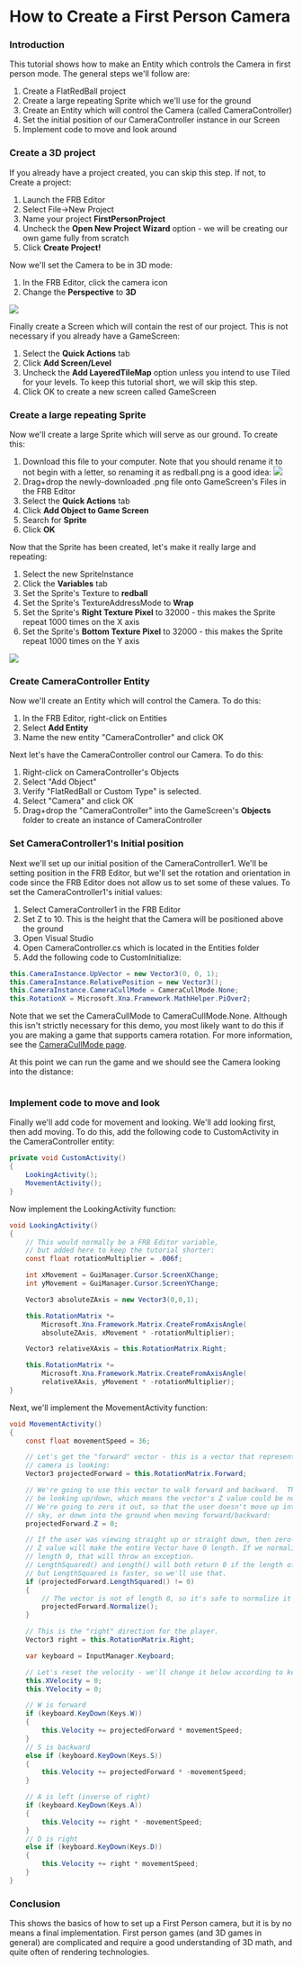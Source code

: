 # How to Create a First Person Camera

### Introduction

This tutorial shows how to make an Entity which controls the Camera in first person mode. The general steps we'll follow are:

1. Create a FlatRedBall project
2. Create a large repeating Sprite which we'll use for the ground
3. Create an Entity which will control the Camera (called CameraController)
4. Set the initial position of our CameraController instance in our Screen
5. Implement code to move and look around

### Create a 3D project

If you already have a project created, you can skip this step. If not, to Create a project:

1. Launch the FRB Editor
2. Select File->New Project
3. Name your project **FirstPersonProject**
4. Uncheck the **Open New Project Wizard** option - we will be creating our own game fully from scratch
5. Click **Create Project!**

Now we'll set the Camera to be in 3D mode:

1. In the FRB Editor, click the camera icon
2. Change the **Perspective** to **3D**

![](../../media/2021-07-img\_60f97747cad48.png)

Finally create a Screen which will contain the rest of our project. This is not necessary if you already have a GameScreen:

1. Select the **Quick Actions** tab
2. Click **Add Screen/Level**
3. Uncheck the **Add LayeredTileMap** option unless you intend to use Tiled for your levels. To keep this tutorial short, we will skip this step.
4. Click OK to create a new screen called GameScreen

### Create a large repeating Sprite

Now we'll create a large Sprite which will serve as our ground. To create this:

1. Download this file to your computer. Note that you should rename it to not begin with a letter, so renaming it as redball.png is a good idea: [![](../../media/2016-01-redball-1.png)](../../media/2016-01-redball-1.png)
2. Drag+drop the newly-downloaded .png file onto GameScreen's Files in the FRB Editor
3. Select the **Quick Actions** tab
4. Click **Add Object to Game Screen**
5. Search for **Sprite**
6. Click **OK**

Now that the Sprite has been created, let's make it really large and repeating:

1. Select the new SpriteInstance
2. Click the **Variables** tab
3. Set the Sprite's Texture to **redball**
4. Set the Sprite's TextureAddressMode to **Wrap**
5. Set the Sprite's **Right Texture Pixel** to 32000 - this makes the Sprite repeat 1000 times on the X axis
6. Set the Sprite's **Bottom Texture Pixel** to 32000 - this makes the Sprite repeat 1000 times on the Y axis

![](../../media/2021-07-img\_60f97cd471063.png)

### Create CameraController Entity

Now we'll create an Entity which will control the Camera. To do this:

1. In the FRB Editor, right-click on Entities
2. Select **Add Entity**
3. Name the new entity "CameraController" and click OK

Next let's have the CameraController control our Camera. To do this:

1. Right-click on CameraController's Objects
2. Select "Add Object"
3. Verify "FlatRedBall or Custom Type" is selected.
4. Select "Camera" and click OK
5. Drag+drop the "CameraController" into the GameScreen's **Objects** folder to create an instance of CameraController

### Set CameraController1's Initial position

Next we'll set up our initial position of the CameraController1. We'll be setting position in the FRB Editor, but we'll set the rotation and orientation in code since the FRB Editor does not allow us to set some of these values. To set the CameraController1's initial values:

1. Select CameraController1 in the FRB Editor
2. Set Z to 10. This is the height that the Camera will be positioned above the ground
3. Open Visual Studio
4. Open CameraController.cs which is located in the Entities folder
5. Add the following code to CustomInitialize:

```csharp
this.CameraInstance.UpVector = new Vector3(0, 0, 1);
this.CameraInstance.RelativePosition = new Vector3();
this.CameraInstance.CameraCullMode = CameraCullMode.None;
this.RotationX = Microsoft.Xna.Framework.MathHelper.PiOver2;
```

Note that we set the CameraCullMode to CameraCullMode.None. Although this isn't strictly necessary for this demo, you most likely want to do this if you are making a game that supports camera rotation. For more information, see the [CameraCullMode page](../../api/flatredball/camera/cameracullmode.md).

At this point we can run the game and we should see the Camera looking into the distance:&#x20;

<figure><img src="../../media/migrated_media-LookingAtHorizon.PNG" alt=""><figcaption></figcaption></figure>

### Implement code to move and look

Finally we'll add code for movement and looking. We'll add looking first, then add moving. To do this, add the following code to CustomActivity in the CameraController entity:

```csharp
private void CustomActivity()
{
    LookingActivity();
    MovementActivity();
}
```

Now implement the LookingActivity function:

```csharp
void LookingActivity()
{
    // This would normally be a FRB Editor variable,
    // but added here to keep the tutorial shorter:
    const float rotationMultiplier = .006f;

    int xMovement = GuiManager.Cursor.ScreenXChange;
    int yMovement = GuiManager.Cursor.ScreenYChange;

    Vector3 absoluteZAxis = new Vector3(0,0,1);

    this.RotationMatrix *=
        Microsoft.Xna.Framework.Matrix.CreateFromAxisAngle(
        absoluteZAxis, xMovement * -rotationMultiplier);

    Vector3 relativeXAxis = this.RotationMatrix.Right;

    this.RotationMatrix *=
        Microsoft.Xna.Framework.Matrix.CreateFromAxisAngle(
        relativeXAxis, yMovement * -rotationMultiplier);
}
```

Next, we'll implement the MovementActivity function:

```csharp
void MovementActivity()
{
    const float movementSpeed = 36;

    // Let's get the "forward" vector - this is a vector that represents the way the
    // camera is looking:
    Vector3 projectedForward = this.RotationMatrix.Forward;

    // We're going to use this vector to walk forward and backward.  The user may
    // be looking up/down, which means the vector's Z value could be non-zero.
    // We're going to zero it out, so that the user doesn't move up into the
    // sky, or down into the ground when moving forward/backward:
    projectedForward.Z = 0;

    // If the user was viewing straight up or straight down, then zero-ing out the
    // Z value will make the entire Vector have 0 length. If we normalize when a Vector is of
    // length 0, that will throw an exception.
    // LengthSquared() and Length() will both return 0 if the length of the vector is 0,
    // but LengthSquared is faster, so we'll use that.
    if (projectedForward.LengthSquared() != 0)
    {
        // The vector is not of length 0, so it's safe to normalize it
        projectedForward.Normalize();
    }

    // This is the "right" direction for the player.  
    Vector3 right = this.RotationMatrix.Right;

    var keyboard = InputManager.Keyboard;

    // Let's reset the velocity - we'll change it below according to key presses
    this.XVelocity = 0;
    this.YVelocity = 0;

    // W is forward
    if (keyboard.KeyDown(Keys.W))
    {
        this.Velocity += projectedForward * movementSpeed;
    }
    // S is backward
    else if (keyboard.KeyDown(Keys.S))
    {
        this.Velocity += projectedForward * -movementSpeed;
    }

    // A is left (inverse of right)
    if (keyboard.KeyDown(Keys.A))
    {
        this.Velocity += right * -movementSpeed;
    }
    // D is right
    else if (keyboard.KeyDown(Keys.D))
    {
        this.Velocity += right * movementSpeed;
    }
}

```

### Conclusion

This shows the basics of how to set up a First Person camera, but it is by no means a final implementation. First person games (and 3D games in general) are complicated and require a good understanding of 3D math, and quite often of rendering technologies.

<figure><img src="../../.gitbook/assets/09_07 33 15.gif" alt=""><figcaption></figcaption></figure>

